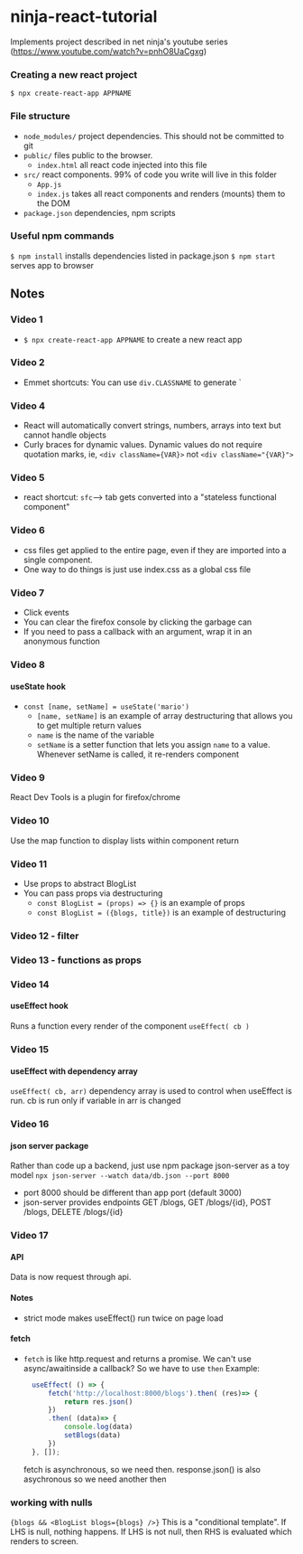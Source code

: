 # ninja-react-tutorial
Implements project described in net ninja's youtube series (https://www.youtube.com/watch?v=pnhO8UaCgxg)

### Creating a new react project
`$ npx create-react-app APPNAME`

### File structure
- `node_modules/` project dependencies. This should not be committed to git
- `public/` files public to the browser.
  - `index.html` all react code injected into this file
- `src/` react components. 99% of code you write will live in this folder
  - `App.js`
  - `index.js` takes all react components and renders (mounts) them to the DOM
- `package.json` dependencies, npm scripts

### Useful npm commands
`$ npm install` installs dependencies listed in package.json
`$ npm start` serves app to browser

## Notes

### Video 1
* `$ npx create-react-app APPNAME` to create a new react app

### Video 2
* Emmet shortcuts: You can use `div.CLASSNAME` to generate `<div class=CLASSNAME></div>

### Video 4
* React will automatically convert strings, numbers, arrays into text but cannot handle objects
* Curly braces for dynamic values. Dynamic values do not require quotation marks, ie, `<div className={VAR}>` not `<div className="{VAR}">`

### Video 5
* react shortcut: `sfc`--> tab gets converted into a "stateless functional component"

### Video 6
* css files get applied to the entire page, even if they are imported into a single component.
* One way to do things is just use index.css as a global css file

### Video 7
* Click events
* You can clear the firefox console by clicking the garbage can
* If you need to pass a callback with an argument, wrap it in an anonymous function

### Video 8
#### useState hook
* `const [name, setName] = useState('mario')`
  * `[name, setName]` is an example of array destructuring that allows you to get multiple return values
  * `name` is the name of the variable
  * `setName` is a setter function that lets you assign `name` to a value. Whenever setName is called, it re-renders component

### Video 9
React Dev Tools is a plugin for firefox/chrome

### Video 10
Use the map function to display lists within component return

### Video 11
* Use props to abstract BlogList
* You can pass props via destructuring
  * `const BlogList = (props) => {}` is an example of props
  * `const BlogList = ({blogs, title})` is an example of destructuring

### Video 12 - filter

### Video 13 - functions as props

### Video 14
#### useEffect hook
Runs a function every render of the component
`useEffect( cb )`

### Video 15
#### useEffect with dependency array
`useEffect( cb, arr)`
dependency array is used to control when useEffect is run. cb is run only if variable in arr is changed

### Video 16
#### json server package
Rather than code up a backend, just use npm package json-server as a toy model
`npx json-server --watch data/db.json --port 8000`
* port 8000 should be different than app port (default 3000)
* json-server provides endpoints GET /blogs, GET /blogs/{id}, POST /blogs, DELETE /blogs/{id}

### Video 17
#### API
Data is now request through api.
#### Notes
* strict mode makes useEffect() run twice on page load 
#### fetch
* `fetch` is like http.request and returns a promise. We can't use async/awaitinside a callback? So we have to use `then`
  Example:
  ```javascript
    useEffect( () => {
        fetch('http://localhost:8000/blogs').then( (res)=> {
            return res.json()
        })
        .then( (data)=> {
            console.log(data)
            setBlogs(data)
        })
    }, []);
  ```
  fetch is asynchronous, so we need then. response.json() is also asychronous so we need another then
### working with nulls
`{blogs && <BlogList blogs={blogs} />}`
This is a "conditional template". If LHS is null, nothing happens. If LHS is not null, then RHS is evaluated which renders to screen.
